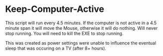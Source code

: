 # Keep-Computer-Active
This script will run every 4.5 minutes.  If the computer is not active in a 4.5 minute span it will move the Mouse, otherwise it will do nothing.  Will never stop running.  You will need to kill the EXE to stop running.

This was created as power settings were unable to influence the eventual sleep that was occuring on a TV (after 8+ hours).
